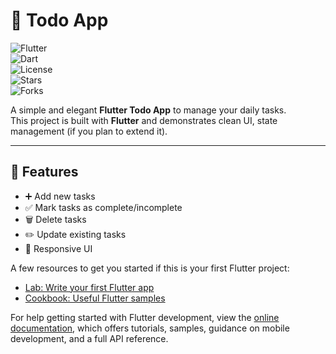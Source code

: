# 📝 Todo App

![Flutter](https://img.shields.io/badge/Flutter-3.24-blue?logo=flutter)  
![Dart](https://img.shields.io/badge/Dart-3.5-blue?logo=dart)  
![License](https://img.shields.io/badge/License-MIT-green.svg)  
![Stars](https://img.shields.io/github/stars/iamCRP/Calculator-App?style=social)  
![Forks](https://img.shields.io/github/forks/iamCRP/Calculator-App?style=social)  


A simple and elegant **Flutter Todo App** to manage your daily tasks.  
This project is built with **Flutter** and demonstrates clean UI, state management (if you plan to extend it).  

---

## 🚀 Features

- ➕ Add new tasks  
- ✅ Mark tasks as complete/incomplete  
- 🗑️ Delete tasks  
- ✏️ Update existing tasks  
- 📱 Responsive UI

A few resources to get you started if this is your first Flutter project:

- [Lab: Write your first Flutter app](https://docs.flutter.dev/get-started/codelab)
- [Cookbook: Useful Flutter samples](https://docs.flutter.dev/cookbook)

For help getting started with Flutter development, view the
[online documentation](https://docs.flutter.dev/), which offers tutorials,
samples, guidance on mobile development, and a full API reference.

